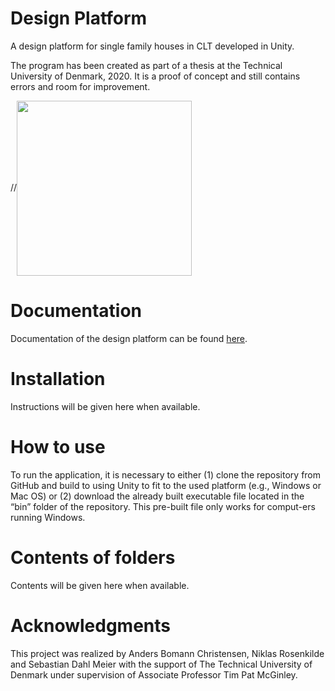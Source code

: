 # Design Platform
A design platform for single family houses in CLT developed in Unity.

The program has been created as part of a thesis at the Technical University of Denmark, 2020. It is a proof of concept and still contains errors and room for improvement.

//<img align="center" src="https://raw.githubusercontent.com/Docs/Resources/Screenshot%202021-01-24%20191832.png" width="280"/>

# Documentation
Documentation of the design platform can be found <a href="https://raw.githack.com/deswaks/design-platform/master/Docs/html/index.html">here</a>.

# Installation
Instructions will be given here when available.

# How to use
To run the application, it is necessary to either (1) clone the repository from GitHub and build to using Unity to fit to the used platform (e.g., Windows or Mac OS) or (2) download the already built executable file located in the “bin” folder of the repository. This pre-built file only works for comput-ers running Windows.

# Contents of folders
Contents will be given here when available.

# Acknowledgments
This project was realized by Anders Bomann Christensen, Niklas Rosenkilde and Sebastian Dahl Meier with the support of The Technical University of Denmark under supervision of Associate Professor Tim Pat McGinley.
